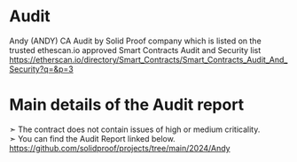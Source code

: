 # Audit
Andy (ANDY) CA Audit by Solid Proof company which is listed on the trusted ethescan.io approved Smart Contracts Audit and Security list
<br>
https://etherscan.io/directory/Smart_Contracts/Smart_Contracts_Audit_And_Security?q=&p=3
<br>

Main details of the Audit report
=========================
➣ The contract does not contain issues of high or medium criticality. <br>
➣ You can find the Audit Report linked below. <br>
https://github.com/solidproof/projects/tree/main/2024/Andy<br>

